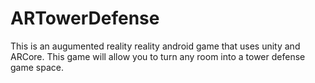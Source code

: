 # ARTowerDefense

This is an augumented reality reality android game that uses unity and ARCore.
This game will allow you to turn any room into a tower defense game space.
